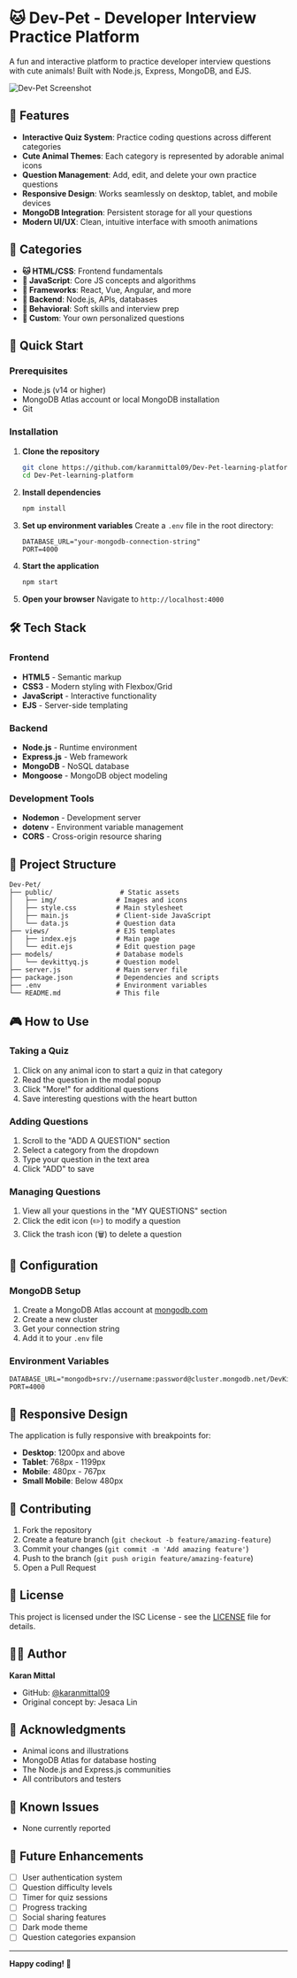 # 🐱 Dev-Pet - Developer Interview Practice Platform

A fun and interactive platform to practice developer interview questions with cute animals! Built with Node.js, Express, MongoDB, and EJS.

![Dev-Pet Screenshot](public/img/dev-kitty-ui.jpg)

## 🌟 Features

- **Interactive Quiz System**: Practice coding questions across different categories
- **Cute Animal Themes**: Each category is represented by adorable animal icons
- **Question Management**: Add, edit, and delete your own practice questions
- **Responsive Design**: Works seamlessly on desktop, tablet, and mobile devices
- **MongoDB Integration**: Persistent storage for all your questions
- **Modern UI/UX**: Clean, intuitive interface with smooth animations

## 🎯 Categories

- **🐱 HTML/CSS**: Frontend fundamentals
- **🦈 JavaScript**: Core JS concepts and algorithms
- **🦙 Frameworks**: React, Vue, Angular, and more
- **🦌 Backend**: Node.js, APIs, databases
- **🦆 Behavioral**: Soft skills and interview prep
- **🦫 Custom**: Your own personalized questions

## 🚀 Quick Start

### Prerequisites

- Node.js (v14 or higher)
- MongoDB Atlas account or local MongoDB installation
- Git

### Installation

1. **Clone the repository**
   ```bash
   git clone https://github.com/karanmittal09/Dev-Pet-learning-platform.git
   cd Dev-Pet-learning-platform
   ```

2. **Install dependencies**
   ```bash
   npm install
   ```

3. **Set up environment variables**
   Create a `.env` file in the root directory:
   ```env
   DATABASE_URL="your-mongodb-connection-string"
   PORT=4000
   ```

4. **Start the application**
   ```bash
   npm start
   ```

5. **Open your browser**
   Navigate to `http://localhost:4000`

## 🛠️ Tech Stack

### Frontend
- **HTML5** - Semantic markup
- **CSS3** - Modern styling with Flexbox/Grid
- **JavaScript** - Interactive functionality
- **EJS** - Server-side templating

### Backend
- **Node.js** - Runtime environment
- **Express.js** - Web framework
- **MongoDB** - NoSQL database
- **Mongoose** - MongoDB object modeling

### Development Tools
- **Nodemon** - Development server
- **dotenv** - Environment variable management
- **CORS** - Cross-origin resource sharing

## 📁 Project Structure

```
Dev-Pet/
├── public/                 # Static assets
│   ├── img/               # Images and icons
│   ├── style.css          # Main stylesheet
│   ├── main.js            # Client-side JavaScript
│   └── data.js            # Question data
├── views/                 # EJS templates
│   ├── index.ejs          # Main page
│   └── edit.ejs           # Edit question page
├── models/                # Database models
│   └── devkittyq.js       # Question model
├── server.js              # Main server file
├── package.json           # Dependencies and scripts
├── .env                   # Environment variables
└── README.md              # This file
```

## 🎮 How to Use

### Taking a Quiz
1. Click on any animal icon to start a quiz in that category
2. Read the question in the modal popup
3. Click "More!" for additional questions
4. Save interesting questions with the heart button

### Adding Questions
1. Scroll to the "ADD A QUESTION" section
2. Select a category from the dropdown
3. Type your question in the text area
4. Click "ADD" to save

### Managing Questions
1. View all your questions in the "MY QUESTIONS" section
2. Click the edit icon (✏️) to modify a question
3. Click the trash icon (🗑️) to delete a question

## 🔧 Configuration

### MongoDB Setup
1. Create a MongoDB Atlas account at [mongodb.com](https://www.mongodb.com/)
2. Create a new cluster
3. Get your connection string
4. Add it to your `.env` file

### Environment Variables
```env
DATABASE_URL="mongodb+srv://username:password@cluster.mongodb.net/DevKitty"
PORT=4000
```

## 📱 Responsive Design

The application is fully responsive with breakpoints for:
- **Desktop**: 1200px and above
- **Tablet**: 768px - 1199px
- **Mobile**: 480px - 767px
- **Small Mobile**: Below 480px

## 🤝 Contributing

1. Fork the repository
2. Create a feature branch (`git checkout -b feature/amazing-feature`)
3. Commit your changes (`git commit -m 'Add amazing feature'`)
4. Push to the branch (`git push origin feature/amazing-feature`)
5. Open a Pull Request

## 📝 License

This project is licensed under the ISC License - see the [LICENSE](LICENSE) file for details.

## 👨‍💻 Author

**Karan Mittal**
- GitHub: [@karanmittal09](https://github.com/karanmittal09)
- Original concept by: Jesaca Lin

## 🙏 Acknowledgments

- Animal icons and illustrations
- MongoDB Atlas for database hosting
- The Node.js and Express.js communities
- All contributors and testers

## 🐛 Known Issues

- None currently reported

## 🔮 Future Enhancements

- [ ] User authentication system
- [ ] Question difficulty levels
- [ ] Timer for quiz sessions
- [ ] Progress tracking
- [ ] Social sharing features
- [ ] Dark mode theme
- [ ] Question categories expansion

---

**Happy coding! 🚀**